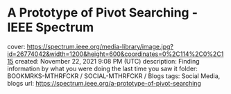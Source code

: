 # A Prototype of Pivot Searching - IEEE Spectrum

cover: https://spectrum.ieee.org/media-library/image.jpg?id=26774042&width=1200&height=600&coordinates=0%2C114%2C0%2C115
created: November 22, 2021 9:08 PM (UTC)
description: Finding information by what you were doing the last time you saw it
folder: BOOKMRKS-MTHRFCKR / SOCIAL-MTHRFCKR / Blogs
tags: Social Media, blogs
url: https://spectrum.ieee.org/a-prototype-of-pivot-searching
